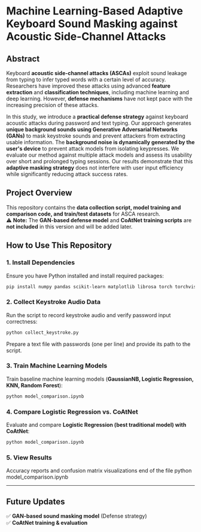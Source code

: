 
# **Machine Learning-Based Adaptive Keyboard Sound Masking against Acoustic Side-Channel Attacks**  

## **Abstract**  
Keyboard **acoustic side-channel attacks (ASCAs)** exploit sound leakage from typing to infer typed words with a certain level of accuracy. Researchers have improved these attacks using advanced **feature extraction** and **classification techniques**, including machine learning and deep learning. However, **defense mechanisms** have not kept pace with the increasing precision of these attacks.  

In this study, we introduce a **practical defense strategy** against keyboard acoustic attacks during password and text typing. Our approach generates **unique background sounds using Generative Adversarial Networks (GANs)** to mask keystroke sounds and prevent attackers from extracting usable information. The **background noise is dynamically generated by the user's device** to prevent attack models from isolating keypresses. We evaluate our method against multiple attack models and assess its usability over short and prolonged typing sessions. Our results demonstrate that this **adaptive masking strategy** does not interfere with user input efficiency while significantly reducing attack success rates.  

## **Project Overview**  
This repository contains the **data collection script, model training and comparison code, and train/test datasets** for ASCA research.  
⚠️ **Note:** The **GAN-based defense model** and **CoAtNet training scripts** are **not included** in this version and will be added later.  

## **How to Use This Repository**  

### **1. Install Dependencies**  
Ensure you have Python installed and install required packages:  
```sh
pip install numpy pandas scikit-learn matplotlib librosa torch torchvision sounddevice soundfile
```

### **2. Collect Keystroke Audio Data**  
Run the script to record keystroke audio and verify password input correctness:  
```sh
python collect_keystroke.py
```
Prepare a text file with passwords (one per line) and provide its path to the script.

### **3. Train Machine Learning Models**  
Train baseline machine learning models (**GaussianNB, Logistic Regression, KNN, Random Forest**):  
```sh
python model_comparison.ipynb
```

### **4. Compare Logistic Regression vs. CoAtNet**  
Evaluate and compare **Logistic Regression (best traditional model) with CoAtNet**:  
```sh
python model_comparison.ipynb
```

### **5. View Results**  
Accuracy reports and confusion matrix visualizations end of the file python model_comparison.ipynb

---

## **Future Updates**  
✅ **GAN-based sound masking model** (Defense strategy)  
✅ **CoAtNet training & evaluation**  
